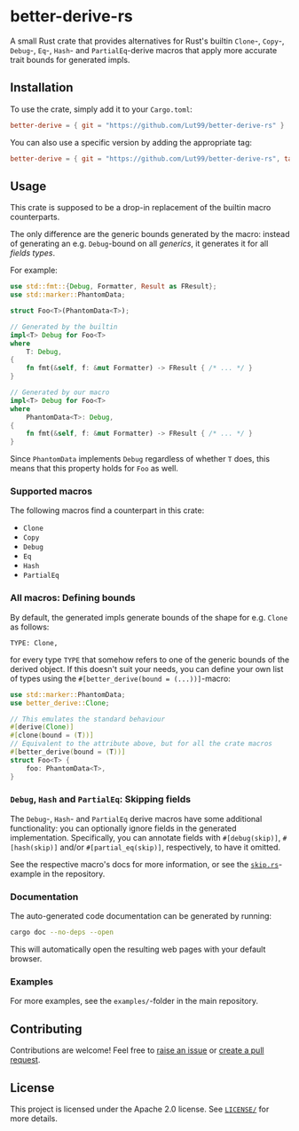 # better-derive-rs
A small Rust crate that provides alternatives for Rust's builtin `Clone`-, `Copy`-, `Debug`-, `Eq`-, `Hash`- and `PartialEq`-derive macros that apply more accurate trait bounds for generated impls.


## Installation
To use the crate, simply add it to your `Cargo.toml`:
```toml
better-derive = { git = "https://github.com/Lut99/better-derive-rs" }
```

You can also use a specific version by adding the appropriate tag:
```toml
better-derive = { git = "https://github.com/Lut99/better-derive-rs", tag = "v1.3.0" }
```


## Usage
This crate is supposed to be a drop-in replacement of the builtin macro counterparts.

The only difference are the generic bounds generated by the macro: instead of generating an e.g. `Debug`-bound on all _generics_, it generates it for all _fields types_.

For example:
```rust
use std::fmt::{Debug, Formatter, Result as FResult};
use std::marker::PhantomData;

struct Foo<T>(PhantomData<T>);

// Generated by the builtin
impl<T> Debug for Foo<T>
where
    T: Debug,
{
    fn fmt(&self, f: &mut Formatter) -> FResult { /* ... */ }
}

// Generated by our macro
impl<T> Debug for Foo<T>
where
    PhantomData<T>: Debug,
{
    fn fmt(&self, f: &mut Formatter) -> FResult { /* ... */ }
}
```
Since `PhantomData` implements `Debug` regardless of whether `T` does, this means that this property holds for `Foo` as well.

### Supported macros
The following macros find a counterpart in this crate:
- `Clone`
- `Copy`
- `Debug`
- `Eq`
- `Hash`
- `PartialEq`

### All macros: Defining bounds
By default, the generated impls generate bounds of the shape for e.g. `Clone` as follows:
```plain
TYPE: Clone,
```
for every type `TYPE` that somehow refers to one of the generic bounds of the derived object. If this doesn't suit your needs, you can define your own list of types using the `#[better_derive(bound = (...))]`-macro:
```rust
use std::marker::PhantomData;
use better_derive::Clone;

// This emulates the standard behaviour
#[derive(Clone)]
#[clone(bound = (T))]
// Equivalent to the attribute above, but for all the crate macros
#[better_derive(bound = (T))]
struct Foo<T> {
    foo: PhantomData<T>,
}
```

### `Debug`, `Hash` and `PartialEq`: Skipping fields
The `Debug`-, `Hash`- and `PartialEq` derive macros have some additional functionality: you can optionally ignore fields in the generated implementation.
Specifically, you can annotate fields with `#[debug(skip)]`, `#[hash(skip)]` and/or `#[partial_eq(skip)]`, respectively, to have it omitted.

See the respective macro's docs for more information, or see the [`skip.rs`](./examples/skip.rs)-example in the repository.

### Documentation
The auto-generated code documentation can be generated by running:
```sh
cargo doc --no-deps --open
```
This will automatically open the resulting web pages with your default browser.

### Examples
For more examples, see the `examples/`-folder in the main repository.


## Contributing
Contributions are welcome! Feel free to [raise an issue](https://github.com/Lut99/better-derive-rs/issues) or [create a pull request](https://github.com/Lut99/better-derive-rs/pulls).


## License
This project is licensed under the Apache 2.0 license. See [`LICENSE/`](./LICENSE) for more details.
